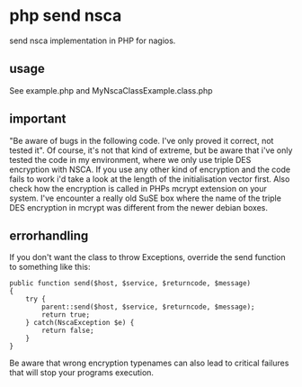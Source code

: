 php send nsca
=============

send nsca implementation in PHP for nagios. 


usage
-----

See example.php and MyNscaClassExample.class.php


important
---------

"Be aware of bugs in the following code. I've only proved it correct, not tested it". Of course, it's not that kind of extreme, but be aware that i've only tested the code in my environment, where we only use triple DES encryption with NSCA. If you use any other kind of encryption and the code fails to work i'd take a look at the length of the initialisation vector first. Also check how the encryption is called in PHPs mcrypt extension on your system. I've encounter a really old SuSE box where the name of the triple DES encryption in mcrypt was different from the newer debian boxes. 

errorhandling
-------------
If you don't want the class to throw Exceptions, override the send function to something like this: 

	public function send($host, $service, $returncode, $message)
	{
		try {
			parent::send($host, $service, $returncode, $message);
			return true;
		} catch(NscaException $e) {
			return false;
		} 
	}

Be aware that wrong encryption typenames can also lead to critical failures that will stop your programs execution.
